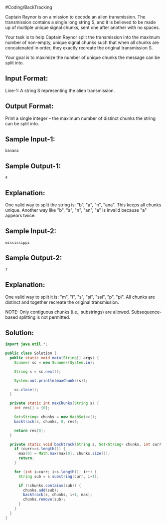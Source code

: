 #Coding/BackTracking 

Captain Raynor is on a mission to decode an alien transmission. The transmission contains a single long string S, and it is believed to be made up of multiple unique signal chunks, sent one after another with no spaces.

Your task is to help Captain Raynor split the transmission into the maximum number of non-empty, unique signal chunks such that when all chunks are concatenated in order, they exactly recreate the original transmission S.

Your goal is to maximize the number of unique chunks the message can be split into.

Input Format:
---------------
Line-1: A string S representing the alien transmission.

Output Format:
---------------
Print a single integer – the maximum number of distinct chunks the string can be split into.

Sample Input-1:
---------------
```
banana
```

Sample Output-1:
----------------
```
4
```

Explanation: 
------------
One valid way to split the string is: "b", "a", "n", "ana".
This keeps all chunks unique.
Another way like "b", "a", "n", "an", "a" is invalid because "a" appears twice.

Sample Input-2:
---------------
```
mississippi
```

Sample Output-2:
----------------
```
7
```

Explanation: 
------------
One valid way to split it is: "m", "i", "s", "si", "ssi", "p", "pi".
All chunks are distinct and together recreate the original transmission.

NOTE: Only contiguous chunks (i.e., substrings) are allowed. Subsequence-based splitting is not permitted.

## Solution:

```java
import java.util.*;

public class Solution {
  public static void main(String[] args) {
    Scanner sc = new Scanner(System.in);

    String s = sc.next();

    System.out.println(maxChunks(s));

    sc.close();
  }

  private static int maxChunks(String s) {
    int res[] = {0};

    Set<String> chunks = new HashSet<>();
    backtrack(s, chunks, 0, res);

    return res[0];
  }

  private static void backtrack(String s, Set<String> chunks, int curr, int[] max) {
    if (curr==s.length()) {
      max[0] = Math.max(max[0], chunks.size());
      return;
    }

    for (int i=curr; i<s.length(); i++) {
      String sub = s.substring(curr, i+1);

      if (!chunks.contains(sub)) {
        chunks.add(sub);
        backtrack(s, chunks, i+1, max);
        chunks.remove(sub);
      }
    }
  }
}
```
